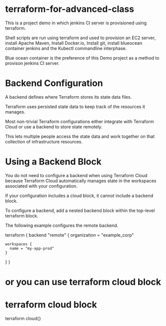 # terraform-for-advanced-class

This is a project demo in which jenkins CI server is provisioned using terraform. 

Shell scripts are run using terraform and used to provision an EC2 server, install Apache Maven, Install Docker.io, Install git, install blueocean container jenkins and the Kubectl commandline interphase. 

Blue ocean container is the preference of this Demo project as a method to provison jenkins CI server. 

# Backend Configuration

A backend defines where Terraform stores its state data files.

Terraform uses persisted state data to keep track of the resources it manages. 

Most non-trivial Terraform configurations either integrate with Terraform Cloud or use a backend to store state remotely. 

This lets multiple people access the state data and work together on that collection of infrastructure resources.

# Using a Backend Block

You do not need to configure a backend when using Terraform Cloud because Terraform Cloud automatically manages state in the workspaces associated with your configuration. 

If your configuration includes a cloud block, it cannot include a backend block.

To configure a backend, add a nested backend block within the top-level terraform block.

The following example configures the remote backend.

terraform {
  backend "remote" {
    organization = "example_corp"

    workspaces {
      name = "my-app-prod"
    }
  }
}

# or you can use terraform cloud block 

# terraform cloud block 

terraform 
 cloud{}
